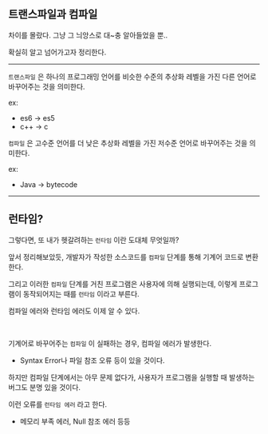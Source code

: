 ## 트랜스파일과 컴파일

차이를 몰랐다. 그냥 그 늬앙스로 대~충 알아들었을 뿐..

확실히 알고 넘어가고자 정리한다.

---

`트랜스파일` 은 하나의 프로그래밍 언어를 비슷한 수준의 추상화 레벨을 가진 다른 언어로 바꾸어주는 것을 의미한다.

ex: 

- es6 -> es5
- c++ -> c

`컴파일` 은 고수준 언어를 더 낮은 추상화 레벨을 가진 저수준 언어로 바꾸어주는 것을 의미한다.

ex:

- Java -> bytecode

---

## 런타임?

그렇다면, 또 내가 헷갈려하는 `런타임` 이란 도대체 무엇일까?

앞서 정리해보았듯, 개발자가 작성한 소스코드를 `컴파일` 단계를 통해 기계어 코드로 변환한다.

그리고 이러한 `컴파일` 단계를 거친 프로그램은 사용자에 의해 실행되는데, 이렇게 프로그램이 동작되어지는 때를 `런타임` 이라고 부른다.

컴파일 에러와 런타임 에러도 이제 알 수 있다.

<br>

기계어로 바꾸어주는 `컴파일` 이 실패하는 경우, 컴파일 에러가 발생한다.

- Syntax Error나 파일 참조 오류 등이 있을 것이다.

하지만 컴파일 단계에서는 아무 문제 없다가, 사용자가 프로그램을 실행할 때 발생하는 버그도 분명 있을 것이다.

이런 오류를 `런타임 에러` 라고 한다.

- 메모리 부족 에러, Null 참조 에러 등등